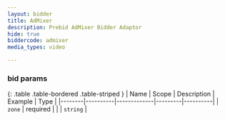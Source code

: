 ```yaml
---
layout: bidder
title: AdMixer
description: Prebid AdMixer Bidder Adaptor
hide: true
biddercode: admixer
media_types: video

---
```


### bid params

{: .table .table-bordered .table-striped }
| Name   | Scope    | Description | Example | Type     |
|--------|----------|-------------|---------|----------|
| `zone` | required |             |         | `string` |

